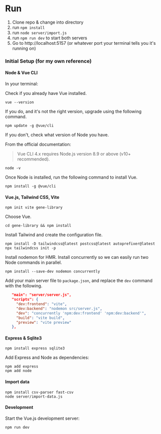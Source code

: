 # Run
1. Clone repo & change into directory
2. run `npm install`
3. run `node server/import.js`
4. run `npm run dev` to start both servers
5. Go to http://localhost:5157 (or whatever port your terminal tells you it's running on)

### Initial Setup (for my own reference)

#### Node & Vue CLI
In your terminal:


Check if you already have Vue installed.
```shell
vue --version
```

If you do, and it's not the right version, upgrade using the following command.
```shell
npm update -g @vue/cli
```

If you don't, check what version of Node you have.

From the official documentation:
> Vue CLI 4.x requires Node.js version 8.9 or above (v10+ recommended).

```shell
node -v
```

Once Node is installed, run the following command to install Vue.
```shell
npm install -g @vue/cli
```

#### Vue.js, Tailwind CSS, Vite
```shell
npm init vite gene-library
```
Choose Vue.

```shell
cd gene-library && npm install
```

Install Tailwind and create the configuration file.
```shell
npm install -D tailwindcss@latest postcss@latest autoprefixer@latest
npx tailwindcss init -p
```

Install nodemon for HMR. Install concurrently so we can easily run two Node commands in parallel.
```shell
npm install --save-dev nodemon concurrently
```

Add your main server file to `package.json`, and replace the `dev` command with the following.
```json
   "main": "server/server.js",
   "scripts": {
     "dev:frontend": "vite",
     "dev:backend": "nodemon src/server.js",
     "dev": "concurrently 'npm:dev:frontend' 'npm:dev:backend'",
     "build": "vite build",
     "preview": "vite preview"
   },
```

#### Express & Sqlite3
```shell
npm install express sqlite3
```

Add Express and Node as dependencies:
```shell
npm add express
npm add node
```

#### Import data
```shell
npm install csv-parser fast-csv
node server/import-data.js
```


#### Development

Start the Vue.js development server:
```shell
npm run dev
```
